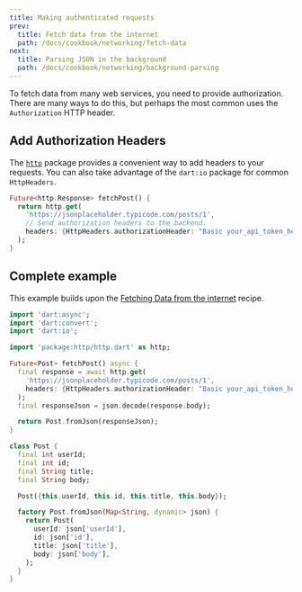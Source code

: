 ```yaml
---
title: Making authenticated requests
prev:
  title: Fetch data from the internet
  path: /docs/cookbook/networking/fetch-data
next:
  title: Parsing JSON in the background
  path: /docs/cookbook/networking/background-parsing
---
```


To fetch data from many web services, you need to provide
authorization. There are many ways to do this, but perhaps the most common
uses the `Authorization` HTTP header.

## Add Authorization Headers

The [`http`]({{site.pub-pkg}}/http) package provides a
convenient way to add headers to your requests. You can also take advantage of
the `dart:io` package for common `HttpHeaders`.

<!-- skip -->
```dart
Future<http.Response> fetchPost() {
  return http.get(
    'https://jsonplaceholder.typicode.com/posts/1',
    // Send authorization headers to the backend.
    headers: {HttpHeaders.authorizationHeader: "Basic your_api_token_here"},
  );
}
```

## Complete example

This example builds upon the [Fetching Data from the
internet](/docs/cookbook/networking/fetch-data/) recipe.

```dart
import 'dart:async';
import 'dart:convert';
import 'dart:io';

import 'package:http/http.dart' as http;

Future<Post> fetchPost() async {
  final response = await http.get(
    'https://jsonplaceholder.typicode.com/posts/1',
    headers: {HttpHeaders.authorizationHeader: "Basic your_api_token_here"},
  );
  final responseJson = json.decode(response.body);

  return Post.fromJson(responseJson);
}

class Post {
  final int userId;
  final int id;
  final String title;
  final String body;

  Post({this.userId, this.id, this.title, this.body});

  factory Post.fromJson(Map<String, dynamic> json) {
    return Post(
      userId: json['userId'],
      id: json['id'],
      title: json['title'],
      body: json['body'],
    );
  }
}
```
